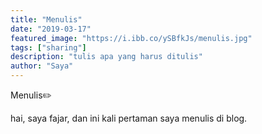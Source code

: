 ```yaml
---
title: "Menulis"
date: "2019-03-17"
featured_image: "https://i.ibb.co/ySBfkJs/menulis.jpg"
tags: ["sharing"]
description: "tulis apa yang harus ditulis"
author: "Saya"
---
```


Menulis✏️

hai, saya fajar, dan ini kali pertaman saya menulis di blog.

